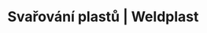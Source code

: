 ---
Filename: "rucni-pristroje50"
Link: "file:/Users/vinayakpatel/Downloads/www.weldplast.cz/produkty/svarovani-plastu/deskove-materialy/rucni-pristroje50"
product_name: "null"
product_id: "null"
title: "Svařování plastů | Weldplast"
product_desc: ""
product_specs: ""
product_downloads: ""
href: ""
p_desc_2: ""
accessories: ""
similar_products: ""
---